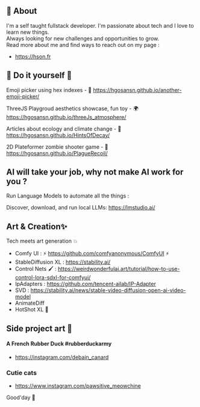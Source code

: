## 🙋 About

I'm a self taught fullstack developer. I'm passionate about tech and I love to learn new things. <br/>
Always looking for new challenges and opportunities to grow. <br/> Read more about me and find ways to reach out on my page :
* https://hson.fr

## 🔭 Do it yourself 🌱

Emoji picker using hex indexes - 🫟 https://hgosansn.github.io/another-emoji-picker/

ThreeJS Playgroud aesthetics showcase, fun toy - 🌍 https://hgosansn.github.io/threeJs_atmosphere/

Articles about ecology and climate change - 🌲 https://hgosansn.github.io/HintsOfDecay/

2D Plateformer zombie shooter game - 🧟 https://hgosansn.github.io/PlagueRecoil/

## AI will take your job, why not make AI work for you ?

Run Language Models to automate all the things :

Discover, download, and run local LLMs: https://lmstudio.ai/

## Art & Creation✨

Tech meets art generation 💥

- Comfy UI : ⚡ https://github.com/comfyanonymous/ComfyUI ⚡
- StableDiffusion XL : https://stability.ai/
- Control Nets 🖌️ : https://weirdwonderfulai.art/tutorial/how-to-use-control-lora-sdxl-for-comfyui/
- IpAdapters : https://github.com/tencent-ailab/IP-Adapter
- SVD : https://stability.ai/news/stable-video-diffusion-open-ai-video-model
- AnimateDiff
- HotShot XL 👯

## Side project art 🐥

#### A French Rubber Duck #rubberduckarmy
- https://instagram.com/debain_canard
### Cutie cats
- https://www.instagram.com/pawsitive_meowchine

Good'day 👋

<!--
**hgosansn/hgosansn** is a ✨ _special_ ✨ repository because its `README.md` (this file) appears on your GitHub profile.

Here are some ideas to get you started:

- 🔭 I’m currently working on ...
- 🌱 I’m currently learning ...
- 👯 I’m looking to collaborate on ...
- 🤔 I’m looking for help with ...
- 💬 Ask me about ...
- 📫 How to reach me: ...
- 😄 Pronouns: ...
- ⚡ Fun fact: ...
-->

